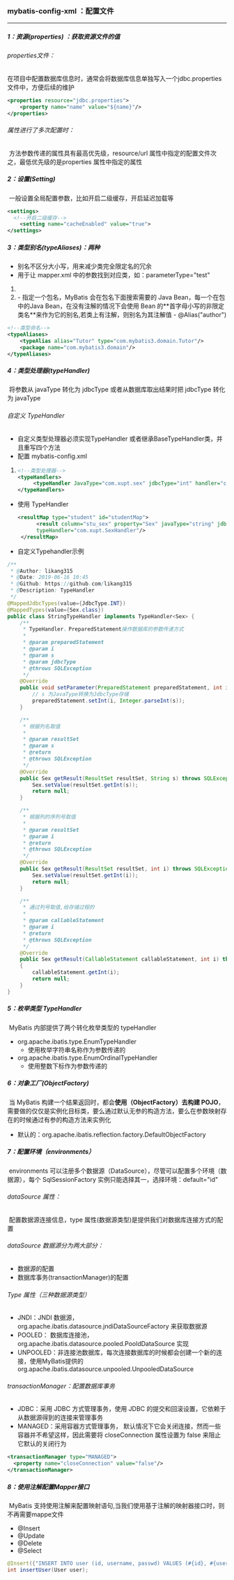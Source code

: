 ### mybatis-config-xml ：配置文件

------

##### 1：资源(properties) ：获取资源文件的值

###### properties文件：

​	在项目中配置数据库信息时，通常会将数据库信息单独写入一个jdbc.properties文件中，方便后续的维护

```xml
<properties resource="jdbc.properties">
	<property name="name" value="${name}"/>
</properties>
```

###### 属性进行了多次配置时：

​	方法参数传递的属性具有最高优先级，resource/url 属性中指定的配置文件次之，最低优先级的是properties 属性中指定的属性

##### 2：设置(Setting)

​	一般设置全局配置参数，比如开启二级缓存，开启延迟加载等

```xml
<settings>
  <!--开启二级缓存-->
	<setting name="cacheEnabled" value="true">
</settings>
```

##### 3：类型别名(typeAliases)：两种

- 别名不区分大小写，用来减少类完全限定名的冗余 
- 用于让 mapper.xml 中的参数找到对应类，如：parameterType="test"

1. <typeAlias alias="Author" type="com.xzy.main.Author"/>
2. <package name="com.xupt.entity">
   - 指定一个包名，MyBatis 会在包名下面搜索需要的 Java Bean，每一个在包中的Java Bean，在没有注解的情况下会使用 Bean 的**首字母小写的非限定类名**来作为它的别名,若类上有注解，则别名为其注解值
   - @Alias("author")

```xml
<!--类型命名-->
<typeAliases>
	<typeAlias alias="Tutor" type="com.mybatis3.domain.Tutor"/>
	<package name="com.mybatis3.domain"/>
</typeAliases>
```

##### 4：类型处理器(typeHandler) 

​	将参数从 javaType 转化为 jdbcType 或者从数据库取出结果时把 jdbcType 转化为 javaType

###### 自定义 TypeHandler

- 自定义类型处理器必须实现TypeHandler  或者继承BaseTypeHandler类，并且重写四个方法
- 配置 mybatis-config.xml

1. ```xml
   <!--类型处理器-->
   <typeHandlers>
    	<typeHandler JavaType="com.xupt.sex" jdbcType="int" handler="com.xupt.SexHandler"/>
   </typeHandlers>
   ```

- 使用 TypeHandler

  ```xml
  <resultMap type="student" id="studentMap">
    	<result column="stu_sex" property="Sex" javaType="string" jdbcType="INT"
    	typeHandler="com.xupt.SexHandler"/>
   </resultMap>
  ```

- 自定义Typehandler示例

```java
/**
 * @Author: likang315
 * @Date: 2019-06-16 10:45
 * @Github: https://github.com/likang315
 * @Description: TypeHandler
 */
@MappedJdbcTypes(value={JdbcType.INT})
@MappedTypes(value={Sex.class})
public class StringTypeHandler implements TypeHandler<Sex> {
    /**
     * TypeHandler，PreparedStatement操作数据库的参数传递方式
     *
     * @param preparedStatement
     * @param i
     * @param s
     * @param jdbcType
     * @throws SQLException
     */
    @Override
    public void setParameter(PreparedStatement preparedStatement, int i, String s, 						JdbcType jdbcType) throws SQLException {
      	// s 为JavaType转换为JdbcType存储
        preparedStatement.setInt(i, Integer.parseInt(s));
    }

    /**
     * 根据列名取值
     *
     * @param resultSet
     * @param s
     * @return
     * @throws SQLException
     */
    @Override
    public Sex getResult(ResultSet resultSet, String s) throws SQLException {
        Sex.setValue(resultSet.getInt(s));
        return null;
    }

    /**
     * 根据列的序列号取值
     *
     * @param resultSet
     * @param i
     * @return
     * @throws SQLException
     */
    @Override
    public Sex getResult(ResultSet resultSet, int i) throws SQLException {
        Sex.setValue(resultSet.getInt(i));
        return null;
    }

    /**
     * 通过列号取值,给存储过程的
     *
     * @param callableStatement
     * @param i
     * @return
     * @throws SQLException
     */
    @Override
    public Sex getResult(CallableStatement callableStatement, int i) throws SQLException
    {
       	callableStatement.getInt(i);
        return null;
    }
}
```

##### 5：枚举类型 TypeHandler

​	MyBatis 内部提供了两个转化枚举类型的 typeHandler

- org.apache.ibatis.type.EnumTypeHandler
  - 使用枚举字符串名称作为参数传递的
- org.apache.ibatis.type.EnumOrdinalTypeHandler
  - 使用整数下标作为参数传递的

##### 6：对象工厂(ObjectFactory)

​	当 MyBatis 构建一个结果返回时，都会**使用（ObjectFactory）去构建 POJO**，需要做的仅仅是实例化目标类，要么通过默认无参的构造方法，要么在参数映射存在的时候通过有参的构造方法来实例化

- 默认的：org.apache.ibatis.reflection.factory.DefaultObjectFactory

##### 7：配置环境（environments）

​	environments 可以注册多个数据源（DataSource），尽管可以配置多个环境（数据源），每个 SqlSessionFactory 实例只能选择其一，选择环境：default="id"

###### dataSource 属性：

​	配置数据源连接信息，type 属性(数据源类型)是提供我们对数据库连接方式的配置

###### dataSource 数据源分为两大部分：

- 数据源的配置
- 数据库事务(transactionManager)的配置

###### Type 属性（三种数据源类型）

- JNDI：JNDI 数据源，org.apache.ibatis.datasource.jndiDataSourceFactory 来获取数据源
- POOLED： 数据库连接池，org.apache.ibatis.datasource.pooled.PooldDataSource 实现
- UNPOOLED：非连接池数据库，每次连接数据库的时候都会创建一个新的连接，使用MyBatis提供的org.apache.ibatis.datasource.unpooled.UnpooledDataSource

###### transactionManager：配置数据库事务

- JDBC：采用 JDBC 方式管理事务，使用 JDBC 的提交和回滚设置，它依赖于从数据源得到的连接来管理事务
- MANAGED：采用容器方式管理事务， 默认情况下它会关闭连接，然而一些容器并不希望这样，因此需要将 closeConnection 属性设置为 false 来阻止它默认的关闭行为

```xml
<transactionManager type="MANAGED">
  <property name="closeConnection" value="false"/>
</transactionManager>
```

##### 8：使用注解配置Mapper接口

​	MyBatis 支持使用注解来配置映射语句,当我们使用基于注解的映射器接口时，则不再需要mappe文件

- @Insert
- @Update
- @Delete
- @Select 

```java
@Insert({"INSERT INTO user (id, username, passwd) VALUES (#{id}, #{username},#{passwd})"})
int insertUser(User user);
```

